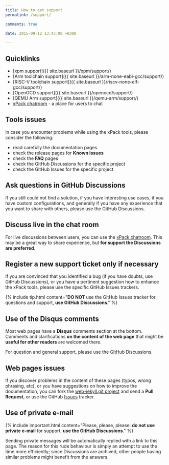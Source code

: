 ```yaml
---
title: How to get support
permalink: /support/

comments: true

date: 2015-09-12 13:43:00 +0300

---
```


## Quicklinks

- [xpm support]({{ site.baseurl }}/xpm/support/)
- [Arm toolchain support]({{ site.baseurl }}/arm-none-eabi-gcc/support/)
- [RISC-V toolchain support]({{ site.baseurl }}/riscv-none-elf-gcc/support/)
- [OpenOCD support]({{ site.baseurl }}/openocd/support/)
- [QEMU Arm support]({{ site.baseurl }}/qemu-arm/support/)
- [xPack chatroom](https://gitter.im/xpack/) - a place for users to chat

## Tools issues

In case you encounter problems while using the xPack tools, please
consider the following:

- read carefully the documentation pages
- check the release pages for **Known issues**
- check the **FAQ** pages
- check the GitHub Discussions for the specific project
- check the GitHub Issues for the specific project

## Ask questions in GitHub Discussions

If you still could not find a solution, if you have interesting use
cases, if you have custom configurations, and generally if you have
any experience that you want to share with others, please use the
GitHub Discussions.

## Discuss live in the chat room

For live discussions between users, you can use the
[xPack chatroom](https://gitter.im/xpack/community).
This may be a great way to share experience, but **for support
the Discussions are preferred**.

## Register a new support ticket only if necessary

If you are convinced that you identified a bug (if you have doubts,
use GitHub Discussions), or you have a pertinent suggestion how to enhance
the xPack tools, please use the specific GitHub Issues trackers.

{% include tip.html content="**DO NOT** use the GitHub Issues tracker
for questions and support, **use GitHub Discussions**." %}

## Use of the Disqus comments

Most web pages have a **Disqus** comments section at the bottom.
Comments and clarifications **on the content of the web page** that
might be **useful for other readers** are welcomed there.

For question and general support, please use the GitHub Discussions.

## Web pages issues

If you discover problems in the content of these pages (typos,
wrong phrasing, etc), or you have suggestions on how to improve the
documentation,
you can fork the
[web-jekyll.git project](https://github.com/xpack/web-jekyll/pulls/)
and send a **Pull Request**, or use the GitHub
[Issues](https://github.com/xpack/web-jekyll/issues/) tracker.

## Use of private e-mail

{% include important.html content="Please, please, please: **do not use
private e-mail** for support, **use the GitHub Discussions**." %}

Sending private messages will be automatically replied with
a link to this page.
The reason for this rude behaviour is simply an attempt to use
the time more efficiently; since Discussions are archived, other people
having similar problems might benefit from the answers.
